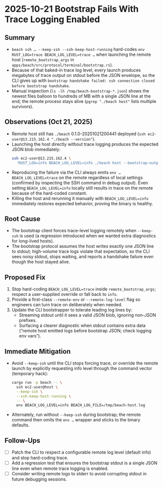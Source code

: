 # 2025-10-21 Bootstrap Fails With Trace Logging Enabled

## Summary
- `beach ssh … --keep-ssh --ssh-keep-host-running` hard-codes `env RUST_LOG=trace BEACH_LOG_LEVEL=trace …` when launching the remote host (`remote_bootstrap_args` in `apps/beach/src/protocol/terminal/bootstrap.rs`).
- Because of that baked-in trace log level, every launch produces megabytes of trace output on stdout before the JSON envelope, so the CLI gives up with `bootstrap handshake failed: ssh connection closed before bootstrap handshake`.
- Manual inspection (`ls -lh /tmp/beach-bootstrap-*.json`) shows the newest files balloon to hundreds of MB with a single JSON line at the end; the remote process stays alive (`pgrep "./beach host"` lists multiple survivors).

## Observations (Oct 21, 2025)
- Remote host still has `./beach` 0.1.0-20251021200441 deployed (`ssh ec2-user@13.215.162.4 "./beach --version"`).
- Launching the host directly without trace logging produces the expected JSON blob immediately:
  ```bash
  ssh ec2-user@13.215.162.4 \
    'RUST_LOG=info BEACH_LOG_LEVEL=info ./beach host --bootstrap-output=json --bootstrap-survive-sighup --session-server https://api.beach.sh'
  ```
- Reproducing the failure via the CLI always emits `env … BEACH_LOG_LEVEL=trace` on the remote regardless of local settings (confirmed by inspecting the SSH command in debug output). Even setting `BEACH_LOG_LEVEL=info` locally still results in trace on the remote because of the hard-coded constant.
- Killing the host and rerunning it manually with `BEACH_LOG_LEVEL=info` immediately restores expected behavior, proving the binary is healthy.

## Root Cause
- The bootstrap client forces trace-level logging remotely when `--keep-ssh` is used (a regression introduced when we wanted extra diagnostics for long-lived hosts).
- The bootstrap protocol assumes the host writes exactly one JSON line to stdout; high-volume trace logs violate that expectation, so the CLI sees noisy stdout, stops waiting, and reports a handshake failure even though the host stayed alive.

## Proposed Fix
1. Stop hard-coding `BEACH_LOG_LEVEL=trace` inside `remote_bootstrap_args`; respect a user-supplied override or fall back to `info`.
2. Provide a first-class `--remote-env` or `--remote-log-level` flag so engineers can turn trace on deliberately when needed.
3. Update the CLI bootstrapper to tolerate leading log lines by:
   - Streaming stdout until it sees a valid JSON blob, ignoring non-JSON prefixes.
   - Surfacing a clearer diagnostic when stdout contains extra data (“remote host emitted logs before bootstrap JSON; check logging env vars”).

## Immediate Mitigation
- Avoid `--keep-ssh` until the CLI stops forcing trace, or override the remote launch by explicitly requesting info level through the command vector (temporary hack):
  ```bash
  cargo run -p beach -- \
    ssh ec2-user@host \
    --keep-ssh \
    --ssh-keep-host-running \
    -- \
    env BEACH_LOG_LEVEL=info BEACH_LOG_FILE=/tmp/beach-host.log
  ```
- Alternately, run without `--keep-ssh` during bootstrap; the remote command then omits the `env …` wrapper and sticks to the binary defaults.

## Follow-Ups
- [ ] Patch the CLI to respect a configurable remote log level (default info) and stop hard-coding trace.
- [ ] Add a regression test that ensures the bootstrap stdout is a single JSON line even when remote trace logging is enabled.
- [ ] Consider writing remote logs to stderr to avoid corrupting stdout in future debugging sessions.

